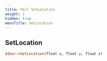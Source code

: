 ```yaml
---
title: Perl SetLocation
weight: 1
hidden: true
menuTitle: SetLocation
---
```

## SetLocation
```perl
$door->SetLocation(float x, float y, float z)
```